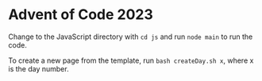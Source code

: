 # Advent of Code 2023

Change to the JavaScript directory with `cd js` and run `node main` to run the code.

To create a new page from the template, run `bash createDay.sh x`, where x is the day number.
